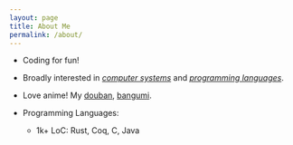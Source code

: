 ```yaml
---
layout: page
title: About Me
permalink: /about/
---
```


* Coding for fun!

* Broadly interested in *<u>computer systems</u>* and *<u>programming languages</u>*.

* Love anime! My [douban](https://www.douban.com/people/190489967/), [bangumi](https://bangumi.tv/user/446865).

* Programming Languages:
  - 1k+ LoC: Rust, Coq, C, Java